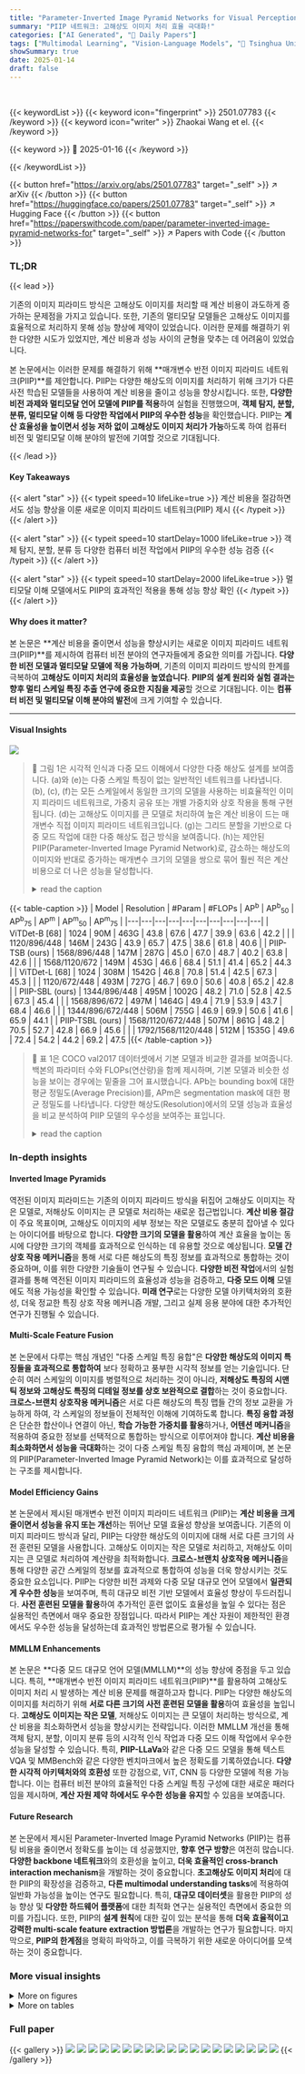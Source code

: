 ```yaml
---
title: "Parameter-Inverted Image Pyramid Networks for Visual Perception and Multimodal Understanding"
summary: "PIIP 네트워크: 고해상도 이미지 처리 효율 극대화!"
categories: ["AI Generated", "🤗 Daily Papers"]
tags: ["Multimodal Learning", "Vision-Language Models", "🏢 Tsinghua University",]
showSummary: true
date: 2025-01-14
draft: false
---
```


<br>

{{< keywordList >}}
{{< keyword icon="fingerprint" >}} 2501.07783 {{< /keyword >}}
{{< keyword icon="writer" >}} Zhaokai Wang et el. {{< /keyword >}}
 
{{< keyword >}} 🤗 2025-01-16 {{< /keyword >}}
 
{{< /keywordList >}}

{{< button href="https://arxiv.org/abs/2501.07783" target="_self" >}}
↗ arXiv
{{< /button >}}
{{< button href="https://huggingface.co/papers/2501.07783" target="_self" >}}
↗ Hugging Face
{{< /button >}}
{{< button href="https://paperswithcode.com/paper/parameter-inverted-image-pyramid-networks-for" target="_self" >}}
↗ Papers with Code
{{< /button >}}




### TL;DR


{{< lead >}}

기존의 이미지 피라미드 방식은 고해상도 이미지를 처리할 때 계산 비용이 과도하게 증가하는 문제점을 가지고 있습니다.  또한, 기존의 멀티모달 모델들은 고해상도 이미지를 효율적으로 처리하지 못해 성능 향상에 제약이 있었습니다.  이러한 문제를 해결하기 위한 다양한 시도가 있었지만, 계산 비용과 성능 사이의 균형을 맞추는 데 어려움이 있었습니다.

본 논문에서는 이러한 문제를 해결하기 위해 **매개변수 반전 이미지 피라미드 네트워크(PIIP)**를 제안합니다. PIIP는 다양한 해상도의 이미지를 처리하기 위해 크기가 다른 사전 학습된 모델들을 사용하여 계산 비용을 줄이고 성능을 향상시킵니다.  또한, **다양한 비전 과제와 멀티모달 언어 모델에 PIIP를 적용**하여 실험을 진행했으며, **객체 탐지, 분할, 분류, 멀티모달 이해 등 다양한 작업에서 PIIP의 우수한 성능**을 확인했습니다.  PIIP는 **계산 효율성을 높이면서 성능 저하 없이 고해상도 이미지 처리가 가능**하도록 하여 컴퓨터 비전 및 멀티모달 이해 분야의 발전에 기여할 것으로 기대됩니다.

{{< /lead >}}


#### Key Takeaways

{{< alert "star" >}}
{{< typeit speed=10 lifeLike=true >}} 계산 비용을 절감하면서도 성능 향상을 이룬 새로운 이미지 피라미드 네트워크(PIIP) 제시 {{< /typeit >}}
{{< /alert >}}

{{< alert "star" >}}
{{< typeit speed=10 startDelay=1000 lifeLike=true >}} 객체 탐지, 분할, 분류 등 다양한 컴퓨터 비전 작업에서 PIIP의 우수한 성능 검증 {{< /typeit >}}
{{< /alert >}}

{{< alert "star" >}}
{{< typeit speed=10 startDelay=2000 lifeLike=true >}} 멀티모달 이해 모델에서도 PIIP의 효과적인 적용을 통해 성능 향상 확인 {{< /typeit >}}
{{< /alert >}}

#### Why does it matter?
본 논문은 **계산 비용을 줄이면서 성능을 향상시키는 새로운 이미지 피라미드 네트워크(PIIP)**를 제시하여 컴퓨터 비전 분야의 연구자들에게 중요한 의미를 가집니다.  **다양한 비전 모델과 멀티모달 모델에 적용 가능하며**, 기존의 이미지 피라미드 방식의 한계를 극복하여 **고해상도 이미지 처리의 효율성을 높였습니다**.  **PIIP의 설계 원리와 실험 결과는 향후 멀티 스케일 특징 추출 연구에 중요한 지침을 제공**할 것으로 기대됩니다. 이는 **컴퓨터 비전 및 멀티모달 이해 분야의 발전**에 크게 기여할 수 있습니다.

------
#### Visual Insights



![](https://arxiv.org/html/2501.07783/x1.png)

> 🔼 그림 1은 시각적 인식과 다중 모드 이해에서 다양한 다중 해상도 설계를 보여줍니다. (a)와 (e)는 다중 스케일 특징이 없는 일반적인 네트워크를 나타냅니다. (b), (c), (f)는 모든 스케일에서 동일한 크기의 모델을 사용하는 비효율적인 이미지 피라미드 네트워크로, 가중치 공유 또는 개별 가중치와 상호 작용을 통해 구현됩니다. (d)는 고해상도 이미지를 큰 모델로 처리하여 높은 계산 비용이 드는 매개변수 직접 이미지 피라미드 네트워크입니다. (g)는 그리드 분할을 기반으로 다중 모드 작업에 대한 다중 해상도 접근 방식을 보여줍니다. (h)는 제안된 PIIP(Parameter-Inverted Image Pyramid Network)로, 감소하는 해상도의 이미지와 반대로 증가하는 매개변수 크기의 모델을 쌍으로 묶어 훨씬 적은 계산 비용으로 더 나은 성능을 달성합니다.
> <details>
> <summary>read the caption</summary>
> Figure 1: Different multi-resolution designs in visual perception and multimodal understanding. (a)(e) Plain network without multi-scale features. (b)(c)(f) Inefficient image pyramid networks using equivalently large models for all scales, either with shared weights or with separate weights and interactions. (d) Parameter-direct image pyramid network which processes high-resolution images with large models, leading to high computational cost. (g) Multi-resolution approaches on multimodal tasks based on grid partition. (h) Our efficient and effective parameter-inverted image pyramid network (PIIP), which pairs models of increasing parameter sizes inversely with images of decreasing resolution. It achieves better performance with much lower computational cost.
> </details>





{{< table-caption >}}
| Model | Resolution | #Param | #FLOPs | AP<sup>b</sup> | AP<sup>b</sup><sub>50</sub> | AP<sup>b</sup><sub>75</sub> | AP<sup>m</sup> | AP<sup>m</sup><sub>50</sub> | AP<sup>m</sup><sub>75</sub> |
|---|---|---|---|---|---|---|---|---|---| 
| ViTDet-B [68] | 1024 | 90M | 463G | 43.8 | 67.6 | 47.7 | 39.9 | 63.6 | 42.2 |
|  | 1120/896/448 | 146M | 243G | 43.9 | 65.7 | 47.5 | 38.6 | 61.8 | 40.6 |
| PIIP-TSB (ours) | 1568/896/448 | 147M | 287G | 45.0 | 67.0 | 48.7 | 40.2 | 63.8 | 42.6 |
|  | 1568/1120/672 | 149M | 453G | 46.6 | 68.4 | 51.1 | 41.4 | 65.2 | 44.3 |
| ViTDet-L [68] | 1024 | 308M | 1542G | 46.8 | 70.8 | 51.4 | 42.5 | 67.3 | 45.3 |
|  | 1120/672/448 | 493M | 727G | 46.7 | 69.0 | 50.6 | 40.8 | 65.2 | 42.8 |
| PIIP-SBL (ours) | 1344/896/448 | 495M | 1002G | 48.2 | 71.0 | 52.8 | 42.5 | 67.3 | 45.4 |
|  | 1568/896/672 | 497M | 1464G | 49.4 | 71.9 | 53.9 | 43.7 | 68.4 | 46.6 |
|  | 1344/896/672/448 | 506M | 755G | 46.9 | 69.9 | 50.6 | 41.6 | 65.9 | 44.1 |
| PIIP-TSBL (ours) | 1568/1120/672/448 | 507M | 861G | 48.2 | 70.5 | 52.7 | 42.8 | 66.9 | 45.6 |
|  | 1792/1568/1120/448 | 512M | 1535G | 49.6 | 72.4 | 54.2 | 44.2 | 69.2 | 47.5 |{{< /table-caption >}}

> 🔼 표 1은 COCO val2017 데이터셋에서 기본 모델과 비교한 결과를 보여줍니다. 백본의 파라미터 수와 FLOPs(연산량)을 함께 제시하며, 기본 모델과 비슷한 성능을 보이는 경우에는 밑줄을 그어 표시했습니다.  APb는 bounding box에 대한 평균 정밀도(Average Precision)를, APm은 segmentation mask에 대한 평균 정밀도를 나타냅니다.  다양한 해상도(Resolution)에서의 모델 성능과 효율성을 비교 분석하여 PIIP 모델의 우수성을 보여주는 표입니다.
> <details>
> <summary>read the caption</summary>
> TABLE I: Comparison with baseline on COCO val2017. We report the number of parameters and FLOPs of the backbone. Underline indicates FLOPs or metrics on par with the baseline. APbsuperscriptAPb\rm AP^{b}roman_AP start_POSTSUPERSCRIPT roman_b end_POSTSUPERSCRIPT and APmsuperscriptAPm\rm AP^{m}roman_AP start_POSTSUPERSCRIPT roman_m end_POSTSUPERSCRIPT represent box AP and mask AP, respectively.
> </details>





### In-depth insights


#### Inverted Image Pyramids
역전된 이미지 피라미드는 기존의 이미지 피라미드 방식을 뒤집어 고해상도 이미지는 작은 모델로, 저해상도 이미지는 큰 모델로 처리하는 새로운 접근법입니다. **계산 비용 절감**이 주요 목표이며, 고해상도 이미지의 세부 정보는 작은 모델로도 충분히 잡아낼 수 있다는 아이디어를 바탕으로 합니다.  **다양한 크기의 모델을 활용**하여 계산 효율을 높이는 동시에 다양한 크기의 객체를 효과적으로 인식하는 데 유용할 것으로 예상됩니다.  **모델 간 상호 작용 메커니즘**을 통해 서로 다른 해상도의 특징 정보를 효과적으로 통합하는 것이 중요하며, 이를 위한 다양한 기술들이 연구될 수 있습니다.  **다양한 비전 작업**에서의 실험 결과를 통해 역전된 이미지 피라미드의 효율성과 성능을 검증하고, **다중 모드 이해** 모델에도 적용 가능성을 확인할 수 있습니다.  **미래 연구**로는 다양한 모델 아키텍처와의 호환성, 더욱 정교한 특징 상호 작용 메커니즘 개발, 그리고 실제 응용 분야에 대한 추가적인 연구가 진행될 수 있습니다.

#### Multi-Scale Feature Fusion
본 논문에서 다루는 핵심 개념인 "다중 스케일 특징 융합"은 **다양한 해상도의 이미지 특징들을 효과적으로 통합하여** 보다 정확하고 풍부한 시각적 정보를 얻는 기술입니다.  단순히 여러 스케일의 이미지를 병렬적으로 처리하는 것이 아니라, **저해상도 특징의 시맨틱 정보와 고해상도 특징의 디테일 정보를 상호 보완적으로 결합**하는 것이 중요합니다.  **크로스-브랜치 상호작용 메커니즘**은 서로 다른 해상도의 특징 맵들 간의 정보 교환을 가능하게 하여, 각 스케일의 정보들이 전체적인 이해에 기여하도록 합니다.  **특징 융합 과정**은 단순한 합산이나 연결이 아닌, **학습 가능한 가중치를 활용**하거나, **어텐션 메커니즘**을 적용하여 중요한 정보를 선택적으로 통합하는 방식으로 이루어져야 합니다.  **계산 비용을 최소화하면서 성능을 극대화**하는 것이 다중 스케일 특징 융합의 핵심 과제이며, 본 논문의 PIIP(Parameter-Inverted Image Pyramid Network)는 이를 효과적으로 달성하는 구조를 제시합니다.

#### Model Efficiency Gains
본 논문에서 제시된 매개변수 반전 이미지 피라미드 네트워크 (PIIP)는 **계산 비용을 크게 줄이면서 성능을 유지 또는 개선**하는 뛰어난 모델 효율성 향상을 보여줍니다. 기존의 이미지 피라미드 방식과 달리, PIIP는 다양한 해상도의 이미지에 대해 서로 다른 크기의 사전 훈련된 모델을 사용합니다. 고해상도 이미지는 작은 모델로 처리하고, 저해상도 이미지는 큰 모델로 처리하여 계산량을 최적화합니다.  **크로스-브랜치 상호작용 메커니즘**을 통해 다양한 공간 스케일의 정보를 효과적으로 통합하여 성능을 더욱 향상시키는 것도 중요한 요소입니다.  PIIP는 다양한 비전 과제와 다중 모달 대규모 언어 모델에서 **일관되게 우수한 성능**을 보여주며, 특히 대규모 비전 기반 모델에서 효율성 향상이 두드러집니다.  **사전 훈련된 모델을 활용**하여 추가적인 훈련 없이도 효율성을 높일 수 있다는 점은 실용적인 측면에서 매우 중요한 장점입니다. 따라서 PIIP는 계산 자원이 제한적인 환경에서도 우수한 성능을 달성하는데 효과적인 방법론으로 평가될 수 있습니다.

#### MMLLM Enhancements
본 논문은 **다중 모드 대규모 언어 모델(MMLLM)**의 성능 향상에 중점을 두고 있습니다. 특히, **매개변수 반전 이미지 피라미드 네트워크(PIIP)**를 활용하여 고해상도 이미지 처리 시 발생하는 계산 비용 문제를 해결하고자 합니다. PIIP는 다양한 해상도의 이미지를 처리하기 위해 **서로 다른 크기의 사전 훈련된 모델을 활용**하여 효율성을 높입니다.  **고해상도 이미지는 작은 모델**, 저해상도 이미지는 큰 모델이 처리하는 방식으로, 계산 비용을 최소화하면서 성능을 향상시키는 전략입니다. 이러한 MMLLM 개선을 통해 객체 탐지, 분할, 이미지 분류 등의 시각적 인식 작업과 다중 모드 이해 작업에서 우수한 성능을 달성할 수 있습니다. 특히, **PIIP-LLaVa**와 같은 다중 모드 모델을 통해 텍스트VQA 및 MMBench와 같은 다양한 벤치마크에서 높은 정확도를 기록하였습니다.  **다양한 시각적 아키텍처와의 호환성** 또한 강점으로, ViT, CNN 등 다양한 모델에 적용 가능합니다.  이는 컴퓨터 비전 분야의 효율적인 다중 스케일 특징 구성에 대한 새로운 패러다임을 제시하며, **계산 자원 제약 하에서도 우수한 성능을 유지**할 수 있음을 보여줍니다.

#### Future Research
본 논문에서 제시된 Parameter-Inverted Image Pyramid Networks (PIIP)는 컴퓨팅 비용을 줄이면서 정확도를 높이는 데 성공했지만, **향후 연구 방향**은 여전히 많습니다.  **다양한 backbone 네트워크**와의 호환성을 높이고, **더욱 효율적인 cross-branch interaction mechanism**을 개발하는 것이 중요합니다.  **초고해상도 이미지 처리**에 대한 PIIP의 확장성을 검증하고, **다른 multimodal understanding tasks**에 적용하여 일반화 가능성을 높이는 연구도 필요합니다.  특히, **대규모 데이터셋**을 활용한 PIIP의 성능 향상 및 **다양한 하드웨어 플랫폼**에 대한 최적화 연구는 실용적인 측면에서 중요한 의미를 가집니다. 또한, PIIP의 **설계 원칙**에 대한 깊이 있는 분석을 통해 **더욱 효율적이고 강력한 multi-scale feature extraction 방법론**을 개발하는 연구가 필요합니다.  마지막으로, **PIIP의 한계점**을 명확히 파악하고, 이를 극복하기 위한 새로운 아이디어를 모색하는 것이 중요합니다.


### More visual insights

<details>
<summary>More on figures
</summary>


![](https://arxiv.org/html/2501.07783/x2.png)

> 🔼 그림 2는 PIIP(Parameter-Inverted Image Pyramid Networks)의 전체 아키텍처를 보여줍니다. PIIP는 다양한 해상도의 이미지를 처리하기 위해 다중 해상도 분기를 사용합니다. 큰 이미지는 작은 모델로 처리되어 계산 비용을 절감합니다. 각 분기는 사전 훈련된 ViT(Vision Transformer) 또는 CNN(Convolutional Neural Network)을 활용합니다. 상호 작용 유닛은 인접한 분기 간의 연결을 구축하고, 분기 병합은 모든 블록 뒤 또는 특정 중간 블록 내에서 모든 분기의 특징을 결합합니다. 이를 통해 다양한 해상도에서 효율적인 다중 스케일 특징 추출이 가능해집니다.
> <details>
> <summary>read the caption</summary>
> Figure 2: Overall architecture of PIIP. We use multi-resolution branches to process images of different resolutions, where larger images are handled by smaller models. Each branch leverages pretrained ViTs or CNNs. Interaction units build connections between adjacent branches. Branch merging is inserted after all the blocks or within certain intermediate blocks to combine the features of all branches.
> </details>



![](https://arxiv.org/html/2501.07783/x3.png)

> 🔼 그림 3은 PIIP-LLaVA의 다중 모드 이해를 위한 구조를 보여줍니다. PIIP-LLaVA는 다양한 해상도의 이미지를 처리하기 위해 여러 분기(branch)를 사용합니다. 각 분기는 미리 훈련된 Vision Transformer(ViT) 또는 Convolutional Neural Network(CNN)를 사용하여 특징을 추출합니다. 각 분기의 출력은 LLM(Large Language Model)의 언어 임베딩 공간과 정렬하기 위해 프로젝터(projector)를 거치고, 이렇게 처리된 시각적 특징들이 결합되어 최종적인 시각적 특징이 생성됩니다.  이를 통해 다양한 크기의 이미지에서도 효과적으로 시각 정보를 처리하고 이해할 수 있습니다. 고해상도 이미지는 세부 정보에 집중하고, 저해상도 이미지는 전체적인 맥락을 파악하는 방식으로 상호 보완적인 역할을 수행합니다.
> <details>
> <summary>read the caption</summary>
> Figure 3: Illustration of PIIP-LLaVA for multimodal understanding. We use one projector after each branch to align the visual features with the language embedding space of the LLM, and combine the features to obtain the visual features.
> </details>



![](https://arxiv.org/html/2501.07783/x4.png)

> 🔼 그림 4는 PIIP 네트워크에서 사용된 상호 작용 유닛의 상세 구조를 보여줍니다. 이 유닛은 다양한 해상도의 피처 맵 간의 정보 교환을 담당하며, 두 개의 변형 가능한 어텐션(Deformable Attention) 모듈과 완전 연결 계층(Fully-connected layer), 그리고 피드포워드 네트워크(Feed-forward network)로 구성됩니다. 변형 가능한 어텐션은 입력 피처 맵의 특징을 효율적으로 포착하고, 완전 연결 계층은 차원 축소 및 특징 추출을 수행합니다. 마지막으로 피드포워드 네트워크는 채널 간의 상호 작용을 통해 다양한 해상도의 피처 맵을 통합하여 최종 출력을 생성합니다. 이러한 과정을 통해 다양한 스케일의 정보가 효과적으로 결합되어 보다 정확하고 풍부한 시각적 표현을 얻을 수 있습니다.
> <details>
> <summary>read the caption</summary>
> Figure 4: Detailed structure of the interaction unit. It consists of two deformable attentions with fully-connect layers and feed-forward networks.
> </details>



![](https://arxiv.org/html/2501.07783/x5.png)

> 🔼 그림 5는 다양한 작업에 대한 분기 병합의 세부 설계를 보여줍니다. 객체 탐지, 분할 및 다중 모드 이해의 경우 모든 분기의 출력 특징은 투영 및 업샘플링을 통해 결합되어 후속 FPN 또는 LLM에 입력됩니다. 분류의 경우 원래 분류 헤드를 사용하여 로짓을 계산하고 평균을 내어 최종 예측으로 합니다.
> <details>
> <summary>read the caption</summary>
> Figure 5: Detailed design of branch merging in different tasks. For detection, segmentation and multimodal understanding, output features from all branches are fused together with projection and upsampling, and fed into the subsequent FPN or LLM. For classification, we employ the original classification heads to compute logits, and average them as the final prediction.
> </details>



![](https://arxiv.org/html/2501.07783/extracted/6128466/figures/interaction_types/inter_type_v4.png)

> 🔼 그림 10(a)는 PIIP-SBL 모델을 사용한 객체 탐지 결과를 보여줍니다. PIIP의 고해상도 처리 기능 덕분에 작은 물체까지 정확하게 탐지하는 것을 확인할 수 있습니다. 예를 들어, 왼쪽 상단 이미지의 작은 벤치와 사람들, 오른쪽 상단 이미지의 작은 차량들을 정확하게 식별합니다. 이는 PIIP가 시각적 인식 작업에서 우수한 성능을 보임을 시사합니다.
> <details>
> <summary>read the caption</summary>
> (a) Object detection
> </details>



![](https://arxiv.org/html/2501.07783/x6.png)

> 🔼 이 그림은 논문의 실험 결과 중 인스턴스 분할(Instance Segmentation) 결과를 보여줍니다.  다양한 이미지에 대해 모델이 객체의 경계를 정확하게 식별하고 분할하는 능력을 시각적으로 보여주는 여러 예시 이미지들이 포함되어 있습니다. 각 이미지는 모델이 예측한 인스턴스 분할 마스크와 함께 표시되어, 모델의 정확도를 평가할 수 있습니다. 특히, 고해상도 이미지 처리 능력을 강조하며, 작은 물체까지도 정확하게 분할하는 것을 보여줍니다.
> <details>
> <summary>read the caption</summary>
> (b) Instance segmentation
> </details>



![](https://arxiv.org/html/2501.07783/x7.png)

> 🔼 그림 6은 PIIP의 여러 변형 모델들이 객체 탐지 및 인스턴스 분할 작업에서 입력 해상도 조정에 따른 성능을 보여줍니다.  각 변형 모델은 서로 다른 크기의 모델들을 사용하여 다양한 해상도의 이미지들을 처리합니다.  x축은 GFLOPs(초당 부동 소수점 연산 횟수)로 모델의 계산 비용을 나타내고, y축은 AP(평균 정밀도)로 모델의 성능을 나타냅니다. 객체 탐지와 인스턴스 분할 모두에서 PIIP 변형 모델들이 기준 모델보다 낮은 계산 비용으로 더 높은 성능을 달성함을 보여줍니다.  이는 PIIP의 효율성과 성능을 입증합니다. 특히 고해상도 입력에 대해 PIIP-TSBL 모델이 가장 효과적인 것을 확인할 수 있습니다.
> <details>
> <summary>read the caption</summary>
> Figure 6: Performance of different PIIP variants by adjusting input resolutions on object detection and instance segmentation.
> </details>



![](https://arxiv.org/html/2501.07783/x8.png)

> 🔼 표 V는 PIIP-SBL(Parameter-Inverted Image Pyramid Networks, 해상도 1568/1120/672) 모델에 대해 다양한 사전 훈련된 가중치를 사용하여 COCO val2017 데이터셋에서 실험한 결과를 보여줍니다.  각각 다른 사전 훈련 방법(예: AugReg, DeiT III, MAE, Uni-Perceiver, DINOv2, BEiTv2)으로 학습된 ViT-S 및 ViT-B 모델을 PIIP-SBL의 여러 브랜치에 적용하여 성능 변화를 비교 분석한 표입니다. 이를 통해 사전 훈련된 모델의 종류가 PIIP-SBL 모델의 객체 탐지 성능에 미치는 영향을 정량적으로 평가합니다.  APb와 APm 지표는 각각 bounding box와 mask에 대한 평균 정밀도(Average Precision)를 나타냅니다.
> <details>
> <summary>read the caption</summary>
> TABLE V: Experiments of initializing with different pre-trained weights on COCO val2017 with PIIP-SBL 1568/1120/672.
> </details>



</details>




<details>
<summary>More on tables
</summary>


{{< table-caption >}}
| Model | BranchesTiny | BranchesSmall | BranchesBase | Resolution | #FLOPs | Mask R-CNN 1x scheduleAP<sup>b</sup> | Mask R-CNN 1x scheduleAP<sup>m</sup> |
|---|---|---|---|---|---|---|---| 
| ViTDet-B [68] | - | - | ViT | 1024 | 463G | 43.8 | 39.9 |
| ConvNeXt-B [38] | - | - | ConvNeXt | 1024 | 321G | 42.4 | 38.7 |
|  | ViT | ViT | ViT | 1024/672/448 | 225G | 44.3 | 39.9 |
|  | ConvNeXt | ConvNeXt | ConvNeXt | 1024/672/448 | 326G | 46.4 | 41.7 |
|  | ConvNext | ViT | ViT | 1024/672/448 | 373G | 47.1 | 42.4 |
|  | ConvNext | ConvNext | ViT | 1024/672/448 | 431G | 46.8 | 42.2 |
|  | ConvNext | ViT | ConvNext | 1024/672/448 | 297G | 46.7 | 42.0 |
|  | ViT | ConvNext | ViT | 1024/672/448 | 291G | 45.4 | 40.9 |
|  | ViT | ConvNext | ConvNext | 1024/672/448 | 231G | 45.2 | 40.7 |
| PIIP-TSB (ours) | ViT | ViT | ConvNext | 1024/672/448 | 193G | 44.8 | 40.3 |{{< /table-caption >}}
> 🔼 표 II는 COCO val2017 데이터셋을 사용하여 CNN 기반 모델과 이종(heterogeneous) 모델의 성능을 비교한 결과를 보여줍니다.  'Branches' 열은 사용된 여러 가지 해상도의 분기 네트워크(branch) 수를 나타내고, 'Resolution' 열은 입력 이미지의 해상도를, '#FLOPS' 열은 연산량을, 'APb'와 'APm' 열은 각각 객체 검출(object detection)과 인스턴스 분할(instance segmentation) 작업에 대한 평균 정밀도(Average Precision)를 나타냅니다. 이 표는 PIIP(Parameter-Inverted Image Pyramid Network)의 효율성을 보여주기 위해 다양한 CNN 기반 아키텍처와 PIIP를 결합한 이종 모델의 성능을 비교 분석한 결과를 제시합니다.  다양한 분기 네트워크 수와 해상도 조합을 통해 연산량 대비 성능 향상을 확인할 수 있습니다.
> <details>
> <summary>read the caption</summary>
> TABLE II: Performance of CNN-based and heterogeneous models on COCO val2017.
> </details>

{{< table-caption >}}
| Method | AP<sup>b</sup> | AP<sup>b</sup><sub>50</sub> | AP<sup>b</sup><sub>75</sub> | AP<sup>m</sup> | AP<sup>m</sup><sub>50</sub> | AP<sup>m</sup><sub>75</sub> |
|---|---|---|---|---|---|---|
| Mask R-CNN 1× schedule |
| PVTv2-B5 [66] | 47.4 | 68.6 | 51.9 | 42.5 | 65.7 | 46.0 |
| ViT-B [72] | 42.9 | 65.7 | 46.8 | 39.4 | 62.6 | 42.0 |
| ViTDet-B [68] | 43.2 | 65.8 | 46.9 | 39.2 | 62.7 | 41.4 |
| Swin-B [65] | 46.9 | - | - | 42.3 | - | - |
| ViT-Adapter-B [21] | 47.0 | 68.2 | 51.4 | 41.8 | 65.1 | 44.9 |
| PIIP-TSB (ours) | 47.9 | 70.2 | 52.5 | 42.6 | 67.2 | 45.5 |
| ViT-L [72] | 45.7 | 68.9 | 49.4 | 41.5 | 65.6 | 44.6 |
| ViTDet-L [68] | 46.2 | 69.2 | 50.3 | 41.4 | 65.8 | 44.1 |
| ViT-Adapter-L [21] | 48.7 | 70.1 | 53.2 | 43.3 | 67.0 | 46.9 |
| PIIP-SBL (ours) | 49.9 | 72.8 | 54.7 | 44.6 | 69.3 | 47.9 |
| DINO + MS schedule |
| PIIP-SBL-3× (ours) | 57.9 | 76.9 | 63.3 | - | - | - |
| PIIP-H6B-1× (ours) | 60.0 | 79.0 | 65.4 | - | - | - |{{< /table-caption >}}
> 🔼 표 III는 COCO val2017 데이터셋에서 수행된 객체 탐지 및 인스턴스 분할 성능을 보여줍니다.  'MS'는 다중 스케일 학습을 위해 AutoAugment [71]을 사용했음을 의미합니다.  대규모 모델은 ImageNet-21K에서 학습된 ViT 가중치를 사용합니다. 일부 결과는 [21]에서 가져왔습니다.  표는 다양한 모델의 AP(Average Precision) 값을 보여주며,  APb는 bounding box AP, APm은 mask AP를 나타냅니다.  다중 스케일 학습(MS) 여부와 모델의 크기(ViT-B, ViT-L 등)에 따라 성능 차이를 비교 분석할 수 있습니다.
> <details>
> <summary>read the caption</summary>
> TABLE III: Object detection and instance segmentation performance on COCO val2017. ‘MS’ means using AutoAugment [71] for multi-scale training. Large-size models use ViT weights trained on ImageNet-21K. Some results are from [21].
> </details>

{{< table-caption >}}
| Method | AP<sup>b</sup> | AP<sup>b</sup><sub>50</sub> | AP<sup>b</sup><sub>75</sub> | AP<sup>m</sup> | AP<sup>m</sup><sub>50</sub> | AP<sup>m</sup><sub>75</sub> |
|---|---|---|---|---|---|---|
| Cascade R-CNN 1× schedule |
| Swin-L [65] | 51.8 | 71.0 | 56.2 | 44.9 | 68.4 | 48.9 |
| ConvNeXt-L [38] | 53.5 | 72.8 | 58.3 | 46.4 | 70.2 | 50.2 |
| PIIP-SBL (ours) | 53.6 | 73.3 | 57.9 | 46.3 | 70.3 | 50.0 |
| Cascade R-CNN 3× + MS schedule |
| Swin-B [65] | 51.9 | 70.9 | 57.0 | - | - | - |
| Shuffle-B [73] | 52.2 | 71.3 | 57.0 | - | - | - |
| ViT-B [72] | 50.1 | 69.3 | 54.3 | - | - | - |
| ViT-Adapter-B [21] | 52.1 | 70.6 | 56.5 | - | - | - |
| PIIP-TSB (ours) | 53.1 | 72.3 | 57.4 | 46.5 | 70.1 | 51.1 |
| Swin-L [65] | 53.9 | 72.4 | 58.8 | 46.7 | 70.1 | 50.8 |
| RepLKNet-31L [74] | 53.9 | 72.5 | 58.6 | 46.5 | 70.0 | 50.6 |
| ConvNeXt-L [38] | 54.8 | 73.8 | 59.8 | 47.6 | 71.3 | 51.7 |
| PIIP-SBL (ours) | 54.5 | 73.8 | 59.1 | 47.7 | 71.6 | 52.1 |{{< /table-caption >}}
> 🔼 표 IV는 대규모 비전 기반 모델인 InternViT-6B에 대한 실험 결과를 보여줍니다.  InternViT-6B를 기반으로 한 PIIP의 성능을 Mask R-CNN 1× 스케줄을 사용하여 평가하였습니다. 표에는 모델, 매개변수 수, FLOPs, 해상도, APb(Box AP), APm(Mask AP), 그리고 크롭 크기 및 UperNet 160k에 대한 mIoU가 포함되어 있습니다. PIIP-LH6B(ours) 모델은 원본 InternViT-6B보다 낮은 계산 비용으로 유사하거나 더 나은 성능을 보여줍니다.
> <details>
> <summary>read the caption</summary>
> TABLE IV: Experiments on the large-scale vision foundation model InternViT-6B.
> </details>

{{< table-caption >}}
| Model | #Param | #FLOPs | Resolution | AP<sup>b</sup> | AP<sup>m</sup> | Crop Size | #FLOPs | mIoU |
|---|---|---|---|---|---|---|---|---|
| InternViT-6B [39] | 5919M | 24418G | 1024 | 53.8 | 48.1 | 512 | 6105G | 58.36 |
|  | 7269M | 5643G | 1280/1024/256 | 53.5 | 47.5 | 640/512/192 | 1903G | 57.82 |
| PIIP-LH6B (ours) | 7271M | 10368G | 1280/1024/512 | 54.4 | 47.8 | 640/512/256 | 2592G | 58.42 |
|  | 7273M | 13911G | 1280/1024/640 | **55.7** | **49.0** | 640/512/384 | 4560G | **59.65** |{{< /table-caption >}}
> 🔼 표 X는 ImageNet-1K 데이터셋을 사용한 처음부터 학습(from-scratch pre-training) 설정과 결과를 보여줍니다.  (a) 부분은 모델의 구성을 보여주는데, 여러 해상도의 입력 이미지를 처리하는 여러 분기(branch)의 레이어 수, 차원, 헤드 수, 해상도, 파라미터 수, FLOPs(연산량) 등을 상세히 나타냅니다. 각 분기는 서로 다른 크기의 이미지를 효율적으로 처리하도록 설계되었으며, 상호 작용 유닛(interaction unit)을 통해 서로 다른 해상도의 특징을 통합합니다. (b) 부분은 처음부터 학습한 PIIP-B 모델과 기준 모델인 ViT-B의 성능을 비교 분석하여, 제안된 PIIP 구조가 ImageNet-1K 이미지 분류 작업에서 우수한 성능을 달성함을 보여줍니다.
> <details>
> <summary>read the caption</summary>
> TABLE X: From-scratch pre-training settings and results on ImageNet-1K.
> </details>

{{< table-caption >}}
| Model (backbone) | Model (backbone) | AP<sup>b</sup> | AP<sup>m</sup> |
|---|---|---|---| 
| **ViT-S** | **ViT-B / ViT-L** |  |  |
| AugReg [4] | AugReg [4] | 48.3 | 42.6 |
| DeiT III [3] | Uni-Perceiver [81] | 48.8 | 42.9 |
| DeiT III [3] | MAE [76] | 49.1 | 43.0 |
| DeiT III [3] | DeiT III [3] | 50.0 | 44.4 |
| DeiT III [3] | DINOv2 [82] | 51.0 | 44.7 |
| DeiT III [3] | BEiTv2 [83] | 51.8 | 45.4 |{{< /table-caption >}}
> 🔼 표 XI는 다양한 다중 모드 벤치마크에서 제시된 다중 해상도 기준 모델들과 PIIP-LLaVA의 성능을 비교한 것입니다. 모든 모델은 LLaVA-1.5 [24]의 학습 데이터를 사용하여 학습되었으며, 비전 인코더의 FLOPs(연산량)이 제시되어 있습니다. 이 표는 PIIP-LLaVA가 비슷한 연산량을 가진 기존의 다중 해상도 모델들에 비해 여러 다중 모드 작업에서 더 나은 성능을 보임을 보여줍니다.
> <details>
> <summary>read the caption</summary>
> TABLE XI: Comparison with multi-resolution baselines on multimodal benchmarks. All models are trained with LLaVA-1.5 [24] training data. We report #FLOPs of the vision encoder.
> </details>

{{< table-caption >}}
| Method | Crop Size | #FLOPS | mIoU |
|---|---|---|---|
| ViT-B | 640 | 159G | 51.0 |
| PIIP-TSB (ours) | 896/448/336 | 118G | 51.6 |
| ViT-L | 640 | 545G | 53.6 |
| PIIP-SBL (ours) | 1120/448/336 | 456G | 54.3 |{{< /table-caption >}}
> 🔼 표 XII는 다양한 멀티모달 대규모 언어 모델(MLLM)의 성능을 벤치마크한 결과를 보여줍니다.  여러 벤치마크 작업에 대한 각 모델의 성능과 함께 사용된 비전 인코더, 이미지 해상도, LLM, 학습 데이터 크기 등의 정보를 제공합니다.  특히 SQA-IMG 테스트 세트의 이미지가 훈련 중에 관찰되었기 때문에 해당 결과와 평균은 회색으로 표시되어 있습니다. 이 표는 PIIP-LLaVA 모델의 성능을 다른 최첨단 MLLM과 비교하여 PIIP-LLaVA의 효과를 보여줍니다.
> <details>
> <summary>read the caption</summary>
> TABLE XII:  Comparison with existing MLLMs on multimodal benchmarks. “Data” denotes the data size of all training stages. *Images from SQA-IMG test set are observed in training, so we mark its result and Avg in gray.
> </details>

{{< table-caption >}}
| Method | Crop Size | mIoU |
|---|---|---|
| Swin-B [65] | 512 | 48.1 |
| ConvNeXt-B [38] | 512 | 49.1 |
| RepLKNet-31B [74] | 512 | 49.9 |
| SLaK-B [84] | 512 | 50.2 |
| InternImage-B [18] | 512 | 50.2 |
| PIIP-TSB (ours) | 896/448/336 | **51.6** |
| Swin-L [65] | 640 | 52.1 |
| RepLKNet-31L [74] | 640 | 52.4 |
| ConvNeXt-L [38] | 640 | 53.2 |
| ConvNeXt-XL [38] | 640 | 53.6 |
| InternImage-L [18] | 640 | 53.9 |
| PIIP-SBL (ours) | 1120/448/336 | **54.3** |{{< /table-caption >}}
> 🔼 표 XIII는 CLIP-B, CLIP-L 및 Vicuna-7B를 사용한 다중 모드 이해에 대한 ablation study 결과를 보여줍니다.  다양한 상호 작용 횟수와 미세 조정 중에 해제된 모듈(vision encoder의 일부 또는 전체)을 변경하여 다중 모드 이해 작업에서 모델 성능에 미치는 영향을 분석합니다.  구체적으로는, 미세조정 단계에서 vision encoder의 특정 부분을 얼마나 풀어줄지, 그리고 여러 branch들 간의 상호작용 횟수를 달리하여 성능 변화를 측정합니다. 이를 통해 다중 모드 이해를 위한 최적의 설정을 도출하고자 하였습니다.
> <details>
> <summary>read the caption</summary>
> TABLE XIII: Ablation on multimodal understanding with CLIP-B, CLIP-L and Vicuna-7B.
> </details>

{{< table-caption >}}
| Model | Resolution | #FLOPs | Top-1 Acc |
|---|---|---|---| 
| DeiT-B [2] | 224 | 17.2G | 81.8 |
| PIIP-TSB (ours) | 368/192/128 | 17.4G | 82.1 |
| ViT-L [4] | 224 | 61.6G | 84.0 |
| ViT-L [4] (our impl.) | 224 | 61.6G | 85.2 |
| PIIP-SBL (ours) | 320/160/96 | 39.0G | 85.2 |
| PIIP-SBL (ours) | 384/192/128 | 61.2G | 85.9 |{{< /table-caption >}}
> 🔼 표 XIV는 이미지 피라미드와 파라미터 반전 설계에 대한 ablation study 결과를 보여줍니다.  'PI'는 파라미터 반전(parameter-inverted), 'IP'는 이미지 피라미드(image pyramid), 'Inter.'는 교차 피처 상호작용(interactions)을 나타냅니다. 'MS'는 논문 [71]에 따른 다중 스케일 학습(multi-scale training)을 의미합니다. 이 표는 다양한 이미지 피라미드 구조(단일 분기, 전통적인 이미지 피라미드, 파라미터 동등 이미지 피라미드, 파라미터 직접 이미지 피라미드, 그리고 제안된 파라미터 반전 이미지 피라미드)와 상호작용 유무에 따른 성능 및 계산 비용을 비교 분석하여, 제안된 파라미터 반전 이미지 피라미드 네트워크의 효율성과 효과를 보여줍니다.  각 구조는 매개변수 수, FLOPs, 그리고 여러 객체 탐지 지표(APb, APm 등)를 사용하여 비교됩니다.
> <details>
> <summary>read the caption</summary>
> TABLE XIV: Ablation on image pyramid and parameter-inverted design. ‘PI’, ‘IP’ and ‘Inter.’ represent parameter-inverted, image pyramid and interactions. ‘MS’ means multi-scale training, following [71].
> </details>

{{< table-caption >}}
| Out Branch | AP<sup>b</sup> | AP<sup>m</sup> |
|---|---|---|
| B | 43.1 | 37.0 |
| S | 44.7 | 39.1 |
| T | 45.6 | 40.6 |
| B+S | 45.4 | 39.8 |
| B+T | 46.3 | 41.1 |
| S+T | 46.2 | 40.9 |
| B+S+T | **46.6** | **41.4** |{{< /table-caption >}}
> 🔼 표 XV는 더 높은 해상도를 사용한 기준 모델에 대한 실험 결과를 보여줍니다.  기존 ViTDet-L 모델의 해상도를 1024에서 1792로 높였을 때의 성능과 FLOPs(연산량) 변화를 보여주는 비교표입니다.  또한, 제안된 PIIP-TSBL 모델의 1792/1568/1120/448 해상도에서의 성능과 FLOPs를 함께 제시하여 해상도 증가에 따른 성능 향상과 연산량 증가의 효율성을 비교 분석합니다.  PIIP-TSBL 모델이 더 높은 해상도에도 불구하고 비슷하거나 더 높은 정확도를 유지하면서 연산량을 효율적으로 관리함을 보여주는 표입니다.
> <details>
> <summary>read the caption</summary>
> TABLE XV: Baseline with higher resolution.
> </details>

{{< table-caption >}}
| Module | #Layers | Dim | #Heads | Resolution | #Param | #FLOPs |
|---|---|---|---|---|---|---|
| Branch 1 | 12 | 640 | 8 | 128 | 59.6M | 3.8G |
| Branch 2 | 12 | 320 | 4 | 256 | 15.1M | 4.3G |
| Branch 3 | 12 | 160 | 2 | 512 | 4.0M | 4.9G |
| Interactions | 12 | - | - | - | 21.2M | 5.1G |
| Branch Merging | - | - | - | - | 0.3M | 0.2G |{{< /table-caption >}}
> 🔼 표 XVI는 PIIP-TSB(Parameter-Inverted Image Pyramid Network, 해상도 1120/896/448) 모델의 성능에 대한 에이블레이션 연구 결과를 보여줍니다.  구체적으로는 크로스 어텐션(cross-attention) 구현 방식(일반 어텐션과 디포머블 어텐션)과 상호작용(interaction) 횟수를 변화시켜가며, 객체 탐지 성능(APb, APm, APs)에 미치는 영향을 분석합니다. 이를 통해 어떤 어텐션 메커니즘과 상호작용 횟수가 PIIP-TSB 모델의 성능 향상에 가장 효과적인지 확인하고자 합니다. FLOPs(연산량) 또한 함께 제시되어 연산량 대비 성능 개선 효과를 평가하는 데 사용됩니다.
> <details>
> <summary>read the caption</summary>
> TABLE XVI: Ablation on attention implementation and number of interactions with PIIP-TSB 1120/896/448.
> </details>

{{< table-caption >}}
| Model | Resolution | #Param | #FLOPs | Top-1 Acc |
|---|---|---|---|---|
| ViT-B (our impl.) | 224 | 86M | 17.5G | 82.0 |
| PIIP-B (ours) | 512/256/128 | 100M | 18.4G | 82.7 |{{< /table-caption >}}
> 🔼 표 XVII은 PIIP-TSB 모델의 해상도를 1120/896/448로 고정하고, 서로 다른 상호작용 방식(interaction directions)이 모델 성능에 미치는 영향을 실험한 결과를 보여줍니다. 다섯 가지 상호작용 방향(Type1-Type5)에 따른 FLOPs(연산량), APb(Bounding Box 평균 정밀도), APm(Mask 평균 정밀도)를 비교 분석하여 최적의 상호작용 방식을 제시합니다. 각 방식은 인접한 분기(branch) 간의 정보 흐름 방향을 다르게 설정하여 실험하였습니다.
> <details>
> <summary>read the caption</summary>
> TABLE XVII: Ablation on interaction directions with PIIP-TSB under resolution 1120/896/448.
> </details>

</details>




### Full paper

{{< gallery >}}
<img src="paper_images/1.png" class="grid-w50 md:grid-w33 xl:grid-w25" />
<img src="paper_images/2.png" class="grid-w50 md:grid-w33 xl:grid-w25" />
<img src="paper_images/3.png" class="grid-w50 md:grid-w33 xl:grid-w25" />
<img src="paper_images/4.png" class="grid-w50 md:grid-w33 xl:grid-w25" />
<img src="paper_images/5.png" class="grid-w50 md:grid-w33 xl:grid-w25" />
<img src="paper_images/6.png" class="grid-w50 md:grid-w33 xl:grid-w25" />
<img src="paper_images/7.png" class="grid-w50 md:grid-w33 xl:grid-w25" />
<img src="paper_images/8.png" class="grid-w50 md:grid-w33 xl:grid-w25" />
<img src="paper_images/9.png" class="grid-w50 md:grid-w33 xl:grid-w25" />
<img src="paper_images/10.png" class="grid-w50 md:grid-w33 xl:grid-w25" />
<img src="paper_images/11.png" class="grid-w50 md:grid-w33 xl:grid-w25" />
<img src="paper_images/12.png" class="grid-w50 md:grid-w33 xl:grid-w25" />
<img src="paper_images/13.png" class="grid-w50 md:grid-w33 xl:grid-w25" />
<img src="paper_images/14.png" class="grid-w50 md:grid-w33 xl:grid-w25" />
<img src="paper_images/15.png" class="grid-w50 md:grid-w33 xl:grid-w25" />
<img src="paper_images/16.png" class="grid-w50 md:grid-w33 xl:grid-w25" />
<img src="paper_images/17.png" class="grid-w50 md:grid-w33 xl:grid-w25" />
<img src="paper_images/18.png" class="grid-w50 md:grid-w33 xl:grid-w25" />
<img src="paper_images/19.png" class="grid-w50 md:grid-w33 xl:grid-w25" />
{{< /gallery >}}